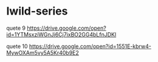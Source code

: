 # Iwild-series
quete 9
https://drive.google.com/open?id=1YTMsxziWGnJi6Cj7ixBO2GG4bLfnJDKl  

quete 10
https://drive.google.com/open?id=1551E-kbrw4-MywOXAm5vy5A5Kr40b9E2
